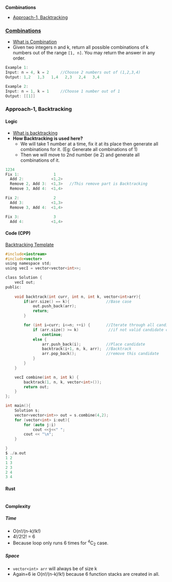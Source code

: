 **Combinations**
- [Approach-1, Backtracking](#a1)

### [Combinations](https://leetcode.com/problems/combinations/)
- [What is Combination](/DS_Questions/Questions/Permutation_Combination)
- Given two integers n and k, return all possible combinations of k numbers out of the range `[1, n]`. You may return the answer in any order.
```c
Example 1:
Input: n = 4, k = 2     //Choose 2 numbers out of (1,2,3,4)
Output: 1,2   1,3   1,4   2,3   2,4   3,4

Example 2:
Input: n = 1, k = 1     //Choose 1 number out of 1
Output: [[1]]
```

<a name=a1></a>
### Approach-1, Backtracking
#### Logic
- [What is backtracking](/DS_Questions/Algorithms/Backtracking/)
- **How Backtracking is used here?**
  - We will take 1 number at a time, fix it at its place then generate all combinations for it. (Eg: Generate all combinations of 1)
  - Then we will move to 2nd number (ie 2) and generate all combinations of it.
```c
1234
Fix 1:               1
  Add 2:            <1,2>
  Remove 2, Add 3:  <1,3>   //This remove part is Backtracking
  Remove 3, Add 4:  <1,4>

Fix 2:               2
  Add 3:            <1,3>
  Remove 3, Add 4:  <1,4>

Fix 3:               3
  Add 4:            <1,4>
```

#### Code (CPP)
[Backtracking Template](/DS_Questions/Algorithms/Backtracking#tem)
```c
#include<iostream>
#include<vector>
using namespace std;
using vecI = vector<vector<int>>;

class Solution {
    vecI out;
public:
    
    void backtrack(int curr, int n, int k, vector<int>arr){
        if(arr.size() == k){                //Base case
            out.push_back(arr);
            return;
        }

        for (int i=curr; i<=n; ++i) {       //Iterate through all candidates
            if (arr.size() >= k)             //if not valid candidate continue
                continue;
            else {                          
                arr.push_back(i);           //Place candidate
                backtrack(i+1, n, k, arr);  //Backtrack
                arr.pop_back();             //remove this candidate
            }
        }
    }

    vecI combine(int n, int k) {
        backtrack(1, n, k, vector<int>());
        return out;
    }
};

int main(){
    Solution s;
    vector<vector<int>> out = s.combine(4,2);
    for (vector<int> i:out){
        for (auto j:i)
            cout <<j<<" ";
        cout << "\n";
    }

}
$ ./a.out
1 2
1 3
2 3
2 4
3 4
```
<a name=rs></a>
#### Rust
```rs
```

#### Complexity
##### Time
- O(n!/(n-k)!k!)
- 4!/2!2! = 6
- Because loop only runs 6 times for <sup>4</sup>C<sub>2</sub> case.
##### Space
- `vector<int> arr` will always be of size k
- Again=6 ie O(n!/(n-k)!k!) because 6 function stacks are created in all.
